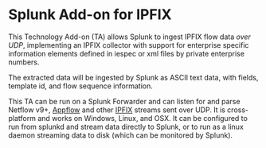Splunk Add-on for IPFIX
=======================

This Technology Add-on (TA) allows Splunk to ingest IPFIX flow data _over UDP_, implementing an IPFIX collector with support for enterprise specific information elements defined in iespec or xml files by private enterprise numbers.

The extracted data will be ingested by Splunk as ASCII text data, with fields, template id, and flow sequence information.

This TA can be run on a Splunk Forwarder and can listen for and parse Netflow v9+, [Appflow][appflow] and other [IPFIX][ipfix] streams sent over UDP.  It is cross-platform and works on Windows, Linux, and OSX. It can be configured to run from splunkd and stream data directly to Splunk, or to run as a linux daemon streaming data to disk (which can be monitored by Splunk).



[appflow]: http://appflow.org
[ipfix]: https://ietf.org/wg/ipfix/
[7011]: https://ietf.org/doc/rfc7011/
[7012]: https://ietf.org/doc/rfc7012/
[7013]: https://ietf.org/doc/rfc7013/

[5610]: https://ietf.org/doc/rfc5610/
